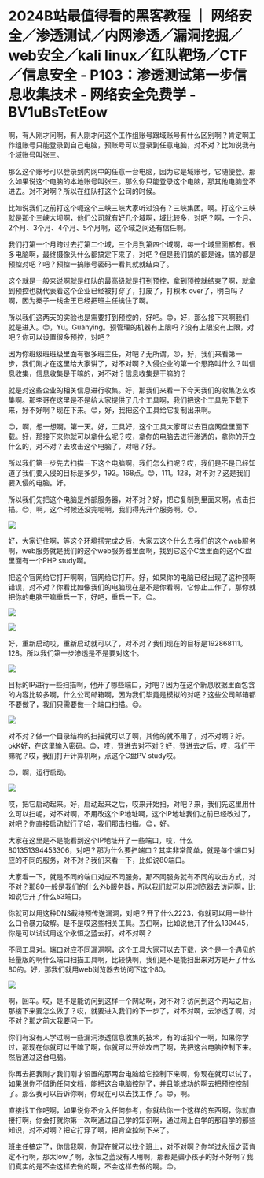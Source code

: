 # 2024B站最值得看的黑客教程 ｜ 网络安全／渗透测试／内网渗透／漏洞挖掘／web安全／kali linux／红队靶场／CTF／信息安全 - P103：渗透测试第一步信息收集技术 - 网络安全免费学 - BV1uBsTetEow

啊，有人刚才问啊，有人刚才问这个工作组账号跟域账号有什么区别啊？肯定啊工作组账号只能登录到自己电脑，预账号可以登录到任意电脑，对不对？比如说我有个域账号叫张三。

那么这个账号可以登录到内网中的任意一台电脑，因为它是域账号，它随便登。那么如果说这个电脑的本地账号叫张三。那么你只能登录这个电脑，那其他电脑登不进去。对不对啊？所以在红队打这个公司的时候。

比如说我们之前打这个呃这个三峡三峡大家听过没有？三峡集团。啊。打这个三峡就是那个三峡大坝啊，他们公司就有好几个域啊，域比较多，对吧？啊，一个月、2个月、3个月、4个月、5个月啊，这个域之间还有信任啊。

我们打第一个月跨过去打第二个域，三个月到第四个域啊，每一个域里面都有。很多电脑啊，最终摄像头什么都搞定下来了，对吧？但是我们搞的都是谁，搞的都是预控对吧？吧？预控一搞账号密码一看其就就结束了。

这个就是一般来说啊就是红队的最高级就是打到预控，拿到预控就结束了啊，就拿到预控也就代表着这个企业已经被打穿了，打废了，打积木 over了，明白吗？啊，因为秦子一线金王已经把班主任擒住了啊。

所以我们这两天的实验也是需要打到预控的，好吧。😊，好，那么接下来啊我们就是进入。😊，Yu。Guanying。预管理的机器有上限吗？没有上限没有上限，对吧？你可以设置很多预控，对吧？

因为你班级班班级里面有很多班主任，对吧？无所谓。😡，好，我们来看第一步，我们刚才在这里给大家讲了，对不对啊？入侵企业的第一个思路叫什么？叫信息收集，信息收集是干嘛的，对不对？信息收集是干嘛的？

就是对这些企业的相关信息进行收集。好，那我们来看一下今天我们的收集怎么收集啊。那李哥在这里是不是给大家提供了几个工具啊，我们把这个工具先下载下来，好不好啊？现在下来。😊，好，我把这个工具给它复制出来啊。

😊，啊，想一想啊。第一天。好，工具好，这个工具大家可以去百度网盘里面下载。好，那接下来你就可以拿什么呢？哎，拿你的电脑去进行渗透的，拿你的开立什么的，对不对？去攻击这个电脑了，对吧？好。

所以我们第一步先去扫描一下这个电脑啊，我们怎么扫呢？哎，我们是不是已经知道了我们要入侵的目标是多少，192。168点。😊，111。128，对不对？这是我们要入侵的电脑。好。

所以我们先把这个电脑是外部服务器，对不对？好，把它复制到里面来啊，点击扫描。😊，啊，这个时候还没完呢啊，我们得先开个服务啊。😊。



![](img/672e5515863774dda8a7f3d53049058f_1.png)

好，大家记住啊，等这个环境搭完成之后，大家去这个什么去我们的这个web服务啊，web服务就是我们的这个web服务器里面啊，找到它这个C盘里面的这个C盘里面有一个PHP study啊。

把这个官网给它打开啊啊，官网给它打开。好，如果你的电脑已经出现了这种预啊错误，对不对？你看比如像我们的电脑现在是不是你看啊，它停止工作了，那你就把你的电脑干嘛重启一下，好吧，重启一下。😊。



![](img/672e5515863774dda8a7f3d53049058f_3.png)

![](img/672e5515863774dda8a7f3d53049058f_4.png)

好，重新启动哎，重新启动就可以了，对不对？我们现在的目标是192868111。128。所以我们第一步渗透是不是要对这个。



![](img/672e5515863774dda8a7f3d53049058f_6.png)

目标的IP进行一些扫描啊，他开了哪些端口，对吧？因为在这个新息收据里面包含的内容比较多啊，什么公司邮箱啊，因为我们毕竟是模拟的对吧？这些公司邮箱都不要做了，我们只需要做一个端口扫描。😊。



![](img/672e5515863774dda8a7f3d53049058f_8.png)

对不对？做一个目录结构的扫描就可以了啊，其他的就不用了，对不对啊？好。okK好，在这里输入密码。😊，哎，登进去对不对？好，登进去之后，哎，我们干嘛呢？哎，我们打开计算机啊，点这个C盘PV study哎。

😊，啊，运行启动。

![](img/672e5515863774dda8a7f3d53049058f_10.png)

哎，把它启动起来。好，启动起来之后，哎来开始扫，对吧？来，我们先这里用什么可以扫呢，对不对啊，不用改这个IP地址啊，这个IP地址我们之前已经改过了，对吧？你直接启动就行了哈，我们那击扫描。😊，好。

大家在这里是不是能看到这个IP地址开了一些端口，哎，什么801351394453306，对吧？那为什么要扫端口？其实非常简单，就是每个端口对应的不同的服务，对不对？我们来看一下，比如说80端口。

大家看一下，就是不同的端口对应不同服务。那不同服务就有不同的攻击方式，对不对？那80一般是我们的什么外b服务器，所以我们就可以用浏览器去访问啊，比如说它开了什么53端口。

你就可以用这种DNS截持预传送漏洞，对吧？开了什么2223，你就可以用一些什么口令暴力破解。是不是哎这些相关工具。去扫啊，比如说他开了什么139445，你是可以试试用这个永恒之蓝去打。对不对啊？

不同工具对。端口对应不同漏洞啊，这个工具大家可以去下载，这个是一个遇见的轻量版的啊什么端口扫描工具啊，比较快啊，我们是不是能扫出来对方是开了什么80的。好，那我们就用web浏览器去访问下这个80。



![](img/672e5515863774dda8a7f3d53049058f_12.png)

啊，回车。哎，是不是能访问到这样一个网站啊，对不对？访问到这个网站之后，那接下来要怎么做了？哎，就要进入我们的下一步了，对不对啊，去渗透了啊，对不对？那之前大我要问一下。

你们有没有人学过啊一些漏洞渗透信息收集的技术，有的话扣个一啊，如果你学过，那现在你就可以干嘛了啊，你就可以开始攻击了啊，先把这台电脑控制下来。然后通过这台电脑。

你再去把我刚才我们刚才设置的那两台电脑给它控制下来啊，你现在就可以试了。如果说你不借助任何文档，能把这台电脑控制了，并且能成功的啊去把预控控制了。那么我可以告诉你啊，你现在可以去找工作了。😊，啊。

直接找工作吧啊，如果说你不介入任何参考，你就给你一个这样的东西啊，你就直接打啊，你会打就你第一次啊通过自己学的知识啊，通过网上白学的那自学的那些知识，对不对啊？把它打穿了啊，把育空控制下来了。

班主任搞定了，你信我啊，你现在就可以找个班上，对不对啊？你学过永恒之蓝肯定不行啊，那太low了啊，永恒之蓝没有人用啊，那都是骗小孩子的好不好啊？我们真实的是不会这样去做的啊，不会这样去做的啊。😊。

